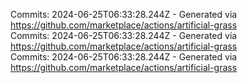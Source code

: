 Commits: 2024-06-25T06:33:28.244Z - Generated via https://github.com/marketplace/actions/artificial-grass
<br>
Commits: 2024-06-25T06:33:28.244Z - Generated via https://github.com/marketplace/actions/artificial-grass
<br>
Commits: 2024-06-25T06:33:28.244Z - Generated via https://github.com/marketplace/actions/artificial-grass
<br>

